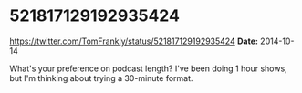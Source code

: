 # 521817129192935424
https://twitter.com/TomFrankly/status/521817129192935424
**Date:** 2014-10-14

What's your preference on podcast length? I've been doing 1 hour shows, but I'm thinking about trying a 30-minute format.
